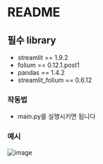 # README

## 필수 library

- streamlit == 1.9.2
- folium == 0.12.1.post1
- pandas == 1.4.2
- streamlit_folium == 0.6.12

### 작동법

- main.py를 실행시키면 됩니다


### 예시
![image](https://user-images.githubusercontent.com/62554639/170813574-05238969-2e85-4fc5-ace1-961b0fac63b6.png)


